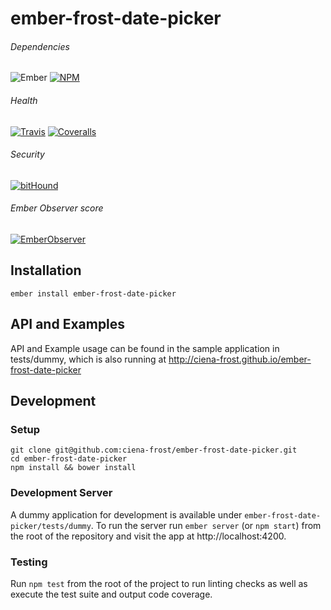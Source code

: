 [ci-img]: https://img.shields.io/travis/ciena-frost/ember-frost-date-picker.svg "Travis CI Build Status"
[ci-url]: https://travis-ci.org/ciena-frost/ember-frost-date-picker

[cov-img]: https://img.shields.io/coveralls/ciena-frost/ember-frost-date-picker.svg "Coveralls Code Coverage"
[cov-url]: https://coveralls.io/github/ciena-frost/ember-frost-date-picker

[npm-img]: https://img.shields.io/npm/v/ember-frost-date-picker.svg "NPM Version"
[npm-url]: https://www.npmjs.com/package/ember-frost-date-picker

[ember-observer-badge]: http://emberobserver.com/badges/ember-frost-date-picker.svg "Ember Observer score"
[ember-observer-badge-url]: http://emberobserver.com/addons/ember-frost-date-picker

[ember-img]: https://img.shields.io/badge/ember-2.3+-orange.svg "Ember 2.3+"

[bithound-img]: https://www.bithound.io/github/ciena-frost/ember-frost-date-picker/badges/score.svg "bitHound"
[bithound-url]: https://www.bithound.io/github/ciena-frost/ember-frost-date-picker

# ember-frost-date-picker

###### Dependencies

![Ember][ember-img]
[![NPM][npm-img]][npm-url]

###### Health

[![Travis][ci-img]][ci-url]
[![Coveralls][cov-img]][cov-url]

###### Security

[![bitHound][bithound-img]][bithound-url]

###### Ember Observer score
[![EmberObserver][ember-observer-badge]][ember-observer-badge-url]


## Installation
```
ember install ember-frost-date-picker
```

## API and Examples
API and Example usage can be found in the sample application in tests/dummy, which is also running at http://ciena-frost.github.io/ember-frost-date-picker

## Development
### Setup
```
git clone git@github.com:ciena-frost/ember-frost-date-picker.git
cd ember-frost-date-picker
npm install && bower install
```

### Development Server
A dummy application for development is available under `ember-frost-date-picker/tests/dummy`.
To run the server run `ember server` (or `npm start`) from the root of the repository and
visit the app at http://localhost:4200.

### Testing
Run `npm test` from the root of the project to run linting checks as well as execute the test suite
and output code coverage.
